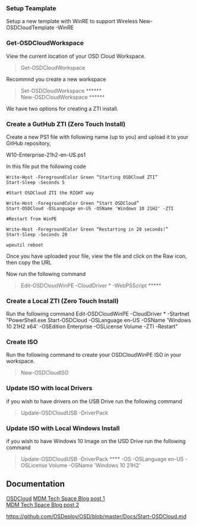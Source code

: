 ### Setup Teamplate  

Setup a new template with WinRE to support Wireless
New-OSDCloudTemplate -WinRE  

### Get-OSDCloudWorkspace

View the current location of your OSD Cloud Workspace.  
>Get-OSDCloudWorkspace  

Recommnd you create a new workspace  
>Set-OSDCloudWorkspace ******  
>New-OSDCloudWorkspace ******

We have two options for creating a ZTI install. 

### Create a GutHub ZTI (Zero Touch Install)

Create a new PS1 file with following name (up to you) and upload it to your GitHub repository,

W10-Enterprise-21h2-en-US.ps1

In this file put the following code
```
Write-Host -ForegroundColor Green “Starting OSDCloud ZTI”
Start-Sleep -Seconds 5

#Start OSDCloud ZTI the RIGHT way

Write-Host -ForegroundColor Green “Start OSDCloud”
Start-OSDCloud -OSLanguage en-US -OSName 'Windows 10 21H2' -ZTI

#Restart from WinPE

Write-Host -ForegroundColor Green “Restarting in 20 seconds!”
Start-Sleep -Seconds 20

wpeutil reboot
```
Once you have uploaded your file, view the file and click on the Raw icon, then copy the URL  

Now run the following command
>Edit-OSDCloudWinPE -CloudDriver * -WebPSScript *****

### Create a Local ZTI (Zero Touch Install)

Run the following command
Edit-OSDCloudWinPE -CloudDriver * -Startnet "PowerShell.exe Start-OSDCloud -OSLanguage en-US -OSName 'Windows 10 21H2 x64' -OSEdition Enterprise -OSLicense Volume -ZTI -Restart"

### Create ISO
Run the following command to create your OSDCloudWinPE ISO in your workspace. 
> New-OSDCloudISO

### Update ISO with local Drivers

if you wish to have drivers on the USB Drive run the following command

>Update-OSDCloudUSB -DriverPack 

### Update ISO with Local Windows Install

if you wish to have Windows 10 Image on the USD Drive run the following command

>Update-OSDCloudUSB -DriverPack **** -OS -OSLanguage en-US -OSLicense Volume -OSName 'Windows 10 21H2'

## Documentation

[OSDCloud](https://www.osdcloud.com)
[MDM Tech Space Blog post 1](https://blog.mindcore.dk/2021/03/osdcloud-image-devices-without-need-of-2/)  
[MDM Tech Space Blog post 2](https://blog.mindcore.dk/2021/04/osdcloud-image-devices-without-need-of/)

https://github.com/OSDeploy/OSD/blob/master/Docs/Start-OSDCloud.md
